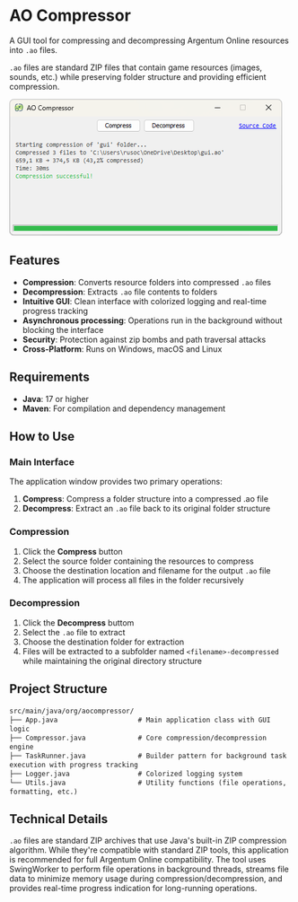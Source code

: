 # AO Compressor

A GUI tool for compressing and decompressing Argentum Online resources into `.ao` files.

`.ao` files are standard ZIP files that contain game resources (images, sounds, etc.) while preserving folder structure
and providing efficient compression.

![](screenshot.png)

## Features

- **Compression**: Converts resource folders into compressed `.ao` files
- **Decompression**: Extracts `.ao` file contents to folders
- **Intuitive GUI**: Clean interface with colorized logging and real-time progress tracking
- **Asynchronous processing**: Operations run in the background without blocking the interface
- **Security**: Protection against zip bombs and path traversal attacks
- **Cross-Platform**: Runs on Windows, macOS and Linux

## Requirements

- **Java**: 17 or higher
- **Maven**: For compilation and dependency management

## How to Use

### Main Interface

The application window provides two primary operations:

1. **Compress**: Compress a folder structure into a compressed .ao file
2. **Decompress**: Extract an `.ao` file back to its original folder structure

### Compression

1. Click the **Compress** button
2. Select the source folder containing the resources to compress
3. Choose the destination location and filename for the output `.ao` file
4. The application will process all files in the folder recursively

### Decompression

1. Click the **Decompress** buttom
2. Select the `.ao` file to extract
3. Choose the destination folder for extraction
4. Files will be extracted to a subfolder named `<filename>-decompressed` while maintaining the original directory
   structure

## Project Structure

```
src/main/java/org/aocompressor/
├── App.java                    # Main application class with GUI logic
├── Compressor.java             # Core compression/decompression engine
├── TaskRunner.java             # Builder pattern for background task execution with progress tracking
├── Logger.java                 # Colorized logging system
└── Utils.java                  # Utility functions (file operations, formatting, etc.)
```

## Technical Details

`.ao` files are standard ZIP archives that use Java's built-in ZIP compression algorithm. While they're compatible with
standard ZIP tools, this application is recommended for full Argentum Online compatibility. The tool uses SwingWorker to
perform file operations in background threads, streams file data to minimize memory usage during
compression/decompression, and provides real-time progress indication for long-running operations.